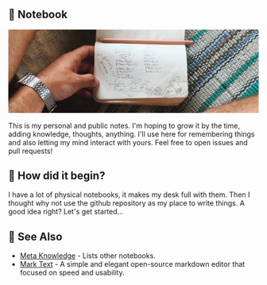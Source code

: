 ## 📔 Notebook

![](cover.jpg)

This is my personal and public notes. I'm hoping to grow it by the time, adding knowledge, thoughts, anything. I'll use here for remembering things and also letting my mind interact with yours. Feel free to open issues and pull requests!

## 🤔 How did it begin?

I have a lot of physical notebooks, it makes my desk full with them. Then I thought why not use the github repository as my place to write things. A good idea right? Let's get started...

## 📎 See Also

- [Meta Knowledge](https://github.com/RichardLitt/meta-knowledge) - Lists other notebooks.
- [Mark Text](https://github.com/marktext/marktext) - A simple and elegant open-source markdown editor that focused on speed and usability.